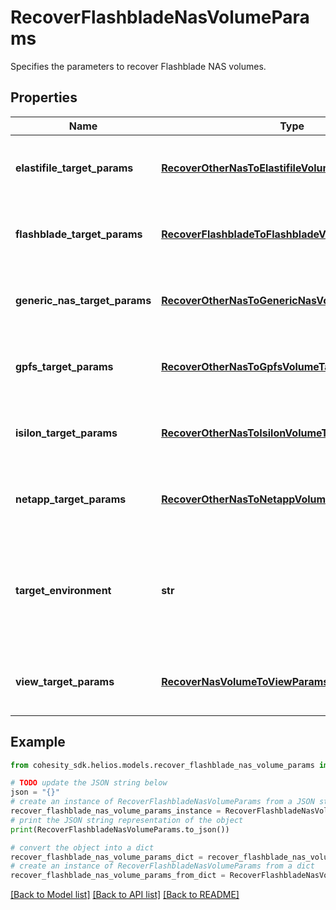 # RecoverFlashbladeNasVolumeParams

Specifies the parameters to recover Flashblade NAS volumes.

## Properties

Name | Type | Description | Notes
------------ | ------------- | ------------- | -------------
**elastifile_target_params** | [**RecoverOtherNasToElastifileVolumeTargetParams**](RecoverOtherNasToElastifileVolumeTargetParams.md) | Specifies the params for a Elastifile recovery target. | [optional] 
**flashblade_target_params** | [**RecoverFlashbladeToFlashbladeVolumeTargetParams**](RecoverFlashbladeToFlashbladeVolumeTargetParams.md) | Specifies the params for a Flashblade recovery target. | [optional] 
**generic_nas_target_params** | [**RecoverOtherNasToGenericNasVolumeTargetParams**](RecoverOtherNasToGenericNasVolumeTargetParams.md) | Specifies the params for a Generic NAS recovery target. | [optional] 
**gpfs_target_params** | [**RecoverOtherNasToGpfsVolumeTargetParams**](RecoverOtherNasToGpfsVolumeTargetParams.md) | Specifies the params for a GPFS recovery target. | [optional] 
**isilon_target_params** | [**RecoverOtherNasToIsilonVolumeTargetParams**](RecoverOtherNasToIsilonVolumeTargetParams.md) | Specifies the params for an Isilon recovery target. | [optional] 
**netapp_target_params** | [**RecoverOtherNasToNetappVolumeTargetParams**](RecoverOtherNasToNetappVolumeTargetParams.md) | Specifies the params for an Netapp recovery target. | [optional] 
**target_environment** | **str** | Specifies the environment of the recovery target. The corresponding params below must be filled out. | 
**view_target_params** | [**RecoverNasVolumeToViewParams**](RecoverNasVolumeToViewParams.md) | Specifies the params for a Cohesity view recovery target. | [optional] 

## Example

```python
from cohesity_sdk.helios.models.recover_flashblade_nas_volume_params import RecoverFlashbladeNasVolumeParams

# TODO update the JSON string below
json = "{}"
# create an instance of RecoverFlashbladeNasVolumeParams from a JSON string
recover_flashblade_nas_volume_params_instance = RecoverFlashbladeNasVolumeParams.from_json(json)
# print the JSON string representation of the object
print(RecoverFlashbladeNasVolumeParams.to_json())

# convert the object into a dict
recover_flashblade_nas_volume_params_dict = recover_flashblade_nas_volume_params_instance.to_dict()
# create an instance of RecoverFlashbladeNasVolumeParams from a dict
recover_flashblade_nas_volume_params_from_dict = RecoverFlashbladeNasVolumeParams.from_dict(recover_flashblade_nas_volume_params_dict)
```
[[Back to Model list]](../README.md#documentation-for-models) [[Back to API list]](../README.md#documentation-for-api-endpoints) [[Back to README]](../README.md)


